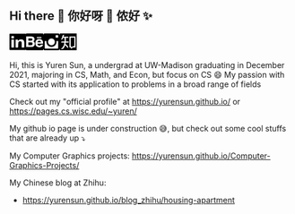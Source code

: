 ## Hi there 🙌 你好呀 🌻 侬好 ✨

<a href="https://www.linkedin.com/in/yurensun/">
  <img align="left" alt="linkedin" width="30px" src="photo/linkedin-icon.png" />
</a>
<a href="https://www.behance.net/yurenSUN">
  <img align="left" alt="behance" width="30px" src="photo/behance-icon.png" />
</a>
<a href="https://www.instagram.com/yurensun/">
  <img align="left" alt="ins" width="30px" src="photo/ins-icon.png" />
</a>
<a href="https://www.zhihu.com/people/sun-yu-ren-94">
  <img align="left" alt="zhihu" width="30px" src="photo/zhihu-icon.png"  />
</a>

<br><br>

Hi, this is Yuren Sun, a undergrad at UW-Madison graduating in December 2021, majoring in CS, Math, and Econ, but focus on CS 😄 My passion with CS started with its application to problems in a broad range of fields 

Check out my "official profile" at https://yurensun.github.io/ or https://pages.cs.wisc.edu/~yuren/

My github io page is under construction :sweat_smile:, but check out some cool stuffs that are already up :arrow_heading_down:

My Computer Graphics projects: https://yurensun.github.io/Computer-Graphics-Projects/

My Chinese blog at Zhihu: 
- https://yurensun.github.io/blog_zhihu/housing-apartment


